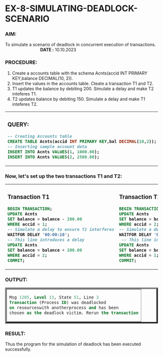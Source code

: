 # EX-8-SIMULATING-DEADLOCK-SCENARIO
### AIM: 
To simulate a scenario of deadlock in concurrent execution of transactions. &emsp;&emsp;&emsp;&emsp;&emsp;&emsp;&emsp;&emsp;   **DATE :** 10.10.2023  
### PROCEDURE:
1. Create a accounts table with the schema Acnts(accid INT PRIMARY KEY,balance DECIMAL(10, 2)).
2. Insert the values in the accounts table. Cteate a transaction T1 and T2.
3. T1 updates the balance by debiting 200. Simulate a delay and make T2 inteferes T1.
4.  T2 updates balance by debiting 150. Simulate a delay and make T1 inteferes T2.


<table>
<tr>
<th width=50%>
<div align=left>
  
### QUERY:
```sql
-- Creating Accounts table
CREATE TABLE Acnts(accid INT PRIMARY KEY,bal DECIMAL(10,2));
-- Inserting sample account data
INSERT INTO Acnts VALUES(1, 1000.00);
INSERT INTO Acnts VALUES(2, 2500.00);
```
</div>
</th>
<th width=50%>
<div align=left>
  
### OUTPUT:
![image](https://github.com/dineshgl/EX-8-Simulating-deadlock-scenario/assets/143793356/2f35d3f2-474d-4366-ade6-d0a151da1d2c)    
</div>
</th>
</tr>
</table>


### Now, let's set up the two transactions T1 and T2:
<table>
<tr>
<th>
<div align=left>
  
### Transaction T1


```sql
BEGIN TRANSACTION;
UPDATE Acnts
SET balance = balance - 200.00
WHERE accid = 1;
-- Simulate a delay to ensure T2 interferes
WAITFOR DELAY '00:00:10';
-- This line introduces a delay
UPDATE Acnts
SET balance = balance + 200.00
WHERE accid = 2;
COMMIT;
```
</div>
</th>
<th>
<div align=left>
  
### Transaction T2:
```sql
BEGIN TRANSACTION;
UPDATE Acnts
SET balance = balance - 150.00
WHERE accid = 2;
-- Simulate a delay to ensure T1 interferes
WAITFOR DELAY '00:00:10';
 -- This line introduces a delay
UPDATE Acnts
SET balance = balance + 150.00
WHERE accid = 1;
COMMIT;
```
</div>
</th>
</tr>
</table>

### OUTPUT:
<table border=5>
<tr>
<td>
  
```sql
Msg 1205, Level 13, State 51, Line 3
Transaction (Process ID) was deadlocked
on resourceswith anotherprocess and has been
chosen as the deadlock victim. Rerun the transaction
```

</td>
</tr>
</table>

### RESULT:
Thus the program for the simulation of deadlock has been executed successfully.
